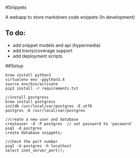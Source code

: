 #Snippets

A webapp to store markdown code snippets (In development)

## To do:

- add snippet models and api (hypermedia)
- add travis/coverage support
- add deployment scripts

##Setup
	
	brew install python3
	virtualenv env -ppython3.4
	source env/bin/activate
	pip3 install -r requirements.txt

    //install postgress
    brew install postgress
    initdb /usr/local/var/postgres -E utf8
    postgres -D /usr/local/var/postgres

    //create a new user and database
    createuser -d -P postgres  // set password to 'password'
    psql -d postgres
    create database snippets;

    //check the port number
    psql -U postgres -h localhost
    select inet_server_port();